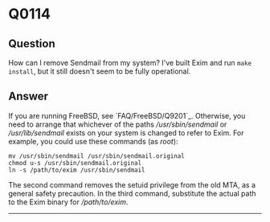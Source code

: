 Q0114
=====

Question
--------

How can I remove Sendmail from my system? I've built Exim and run
`make install`, but it still doesn't seem to be fully operational.

Answer
------

If you are running FreeBSD, see \`FAQ/FreeBSD/Q9201\`\_. Otherwise, you
need to arrange that whichever of the paths */usr/sbin/sendmail* or
*/usr/lib/sendmail* exists on your system is changed to refer to Exim.
For example, you could use these commands (as *root*):

    mv /usr/sbin/sendmail /usr/sbin/sendmail.original
    chmod u-s /usr/sbin/sendmail.original
    ln -s /path/to/exim /usr/sbin/sendmail

The second command removes the setuid privilege from the old MTA, as a
general safety precaution. In the third command, substitute the actual
path to the Exim binary for */path/to/exim*.

* * * * *
